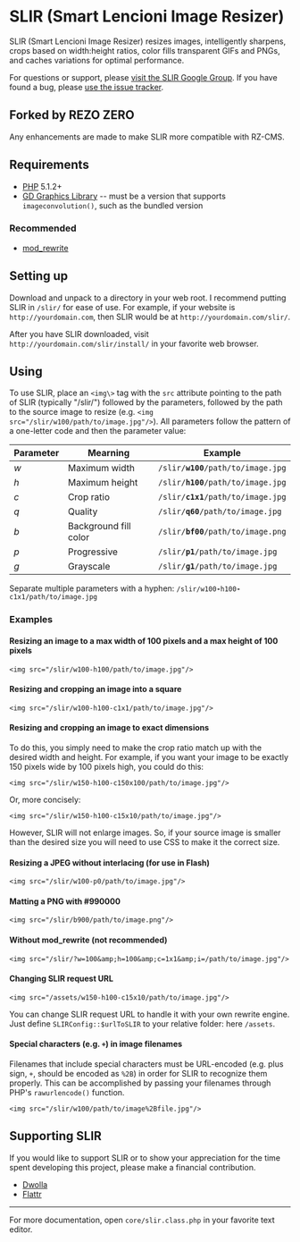 # SLIR (Smart Lencioni Image Resizer)

SLIR (Smart Lencioni Image Resizer) resizes images, intelligently sharpens, crops based on width:height ratios, color fills transparent GIFs and PNGs, and caches variations for optimal performance.

For questions or support, please [visit the SLIR Google Group](https://groups.google.com/forum/?fromgroups#!forum/smart-lencioni-image-resizer). If you have found a bug, please [use the issue tracker](https://github.com/lencioni/SLIR/issues).

## Forked by REZO ZERO

Any enhancements are made to make SLIR more compatible with RZ-CMS.

## Requirements

* [PHP](http://php.net) 5.1.2+
* [GD Graphics Library](http://php.net/manual/en/book.image.php) -- must be a version that supports `imageconvolution()`, such as the bundled version

### Recommended

* [mod_rewrite](http://httpd.apache.org/docs/2.4/mod/mod_rewrite.html)

## Setting up

Download and unpack to a directory in your web root. I recommend putting SLIR in `/slir/` for ease of use. For example, if your website is `http://yourdomain.com`, then SLIR would be at `http://yourdomain.com/slir/`.

After you have SLIR downloaded, visit `http://yourdomain.com/slir/install/` in your favorite web browser.

## Using

To use SLIR, place an `<img\>` tag with the `src` attribute pointing to the path of SLIR (typically "/slir/") followed by the parameters, followed by the path to the source image to resize (e.g. `<img src="/slir/w100/path/to/image.jpg"/>`). All parameters follow the pattern of a one-letter code and then the parameter value:

<table>
  <thead>
    <tr>
      <th>Parameter</th>
      <th>Mearning</th>
      <th>Example</th>
    </tr>
  </thead>
  <tbody>
    <tr>
      <td><var>w</var></td>
      <td>Maximum width</td>
      <td><code>/slir/<strong>w100</strong>/path/to/image.jpg</code></td>
    </tr>
    <tr>
      <td><var>h</var></td>
      <td>Maximum height</td>
      <td><code>/slir/<strong>h100</strong>/path/to/image.jpg</code></td>
    </tr>
    <tr>
      <td><var>c</var></td>
      <td>Crop ratio</td>
      <td><code>/slir/<strong>c1x1</strong>/path/to/image.jpg</code></td>
    </tr>
    <tr>
      <td><var>q</var></td>
      <td>Quality</td>
      <td><code>/slir/<strong>q60</strong>/path/to/image.jpg</code></td>
    </tr>
    <tr>
      <td><var>b</var></td>
      <td>Background fill color</td>
      <td><code>/slir/<strong>bf00</strong>/path/to/image.png</code></td>
    </tr>
    <tr>
      <td><var>p</var></td>
      <td>Progressive</td>
      <td><code>/slir/<strong>p1</strong>/path/to/image.jpg</code></td>
    </tr>
    <tr>
      <td><var>g</var></td>
      <td>Grayscale</td>
      <td><code>/slir/<strong>g1</strong>/path/to/image.jpg</code></td>
    </tr>
  </tbody>
</table>

Separate multiple parameters with a hyphen: <code>/slir/w100<strong>-</strong>h100<strong>-</strong>c1x1/path/to/image.jpg</code>

### Examples

#### Resizing an image to a max width of 100 pixels and a max height of 100 pixels

    <img src="/slir/w100-h100/path/to/image.jpg"/>

#### Resizing and cropping an image into a square

    <img src="/slir/w100-h100-c1x1/path/to/image.jpg"/>

#### Resizing and cropping an image to exact dimensions

To do this, you simply need to make the crop ratio match up with the desired width and height. For example, if you want your image to be exactly 150 pixels wide by 100 pixels high, you could do this:

    <img src="/slir/w150-h100-c150x100/path/to/image.jpg"/>

Or, more concisely:

    <img src="/slir/w150-h100-c15x10/path/to/image.jpg"/>

However, SLIR will not enlarge images. So, if your source image is smaller than the desired size you will need to use CSS to make it the correct size.

#### Resizing a JPEG without interlacing (for use in Flash)

    <img src="/slir/w100-p0/path/to/image.jpg"/>

#### Matting a PNG with #990000

    <img src="/slir/b900/path/to/image.png"/>

#### Without mod_rewrite (not recommended)

    <img src="/slir/?w=100&amp;h=100&amp;c=1x1&amp;i=/path/to/image.jpg"/>

#### Changing SLIR request URL

    <img src="/assets/w150-h100-c15x10/path/to/image.jpg"/>

You can change SLIR request URL to handle it with your own rewrite engine. Just define `SLIRConfig::$urlToSLIR` to your relative folder: here `/assets`.

#### Special characters (e.g. `+`) in image filenames

Filenames that include special characters must be URL-encoded (e.g. plus sign, `+`, should be encoded as `%2B`) in order for SLIR to recognize them properly. This can be accomplished by passing your filenames through PHP's `rawurlencode()` function.

    <img src="/slir/w100/path/to/image%2Bfile.jpg"/>

## Supporting SLIR

If you would like to support SLIR or to show your appreciation for the time spent developing this project, please make a financial contribution.

* [Dwolla](https://www.dwolla.com/hub/lencioni)
* [Flattr](http://flattr.com/thing/178729/Smart-Lencioni-Image-Resizer-SLIR)

***

For more documentation, open `core/slir.class.php` in your favorite text editor.